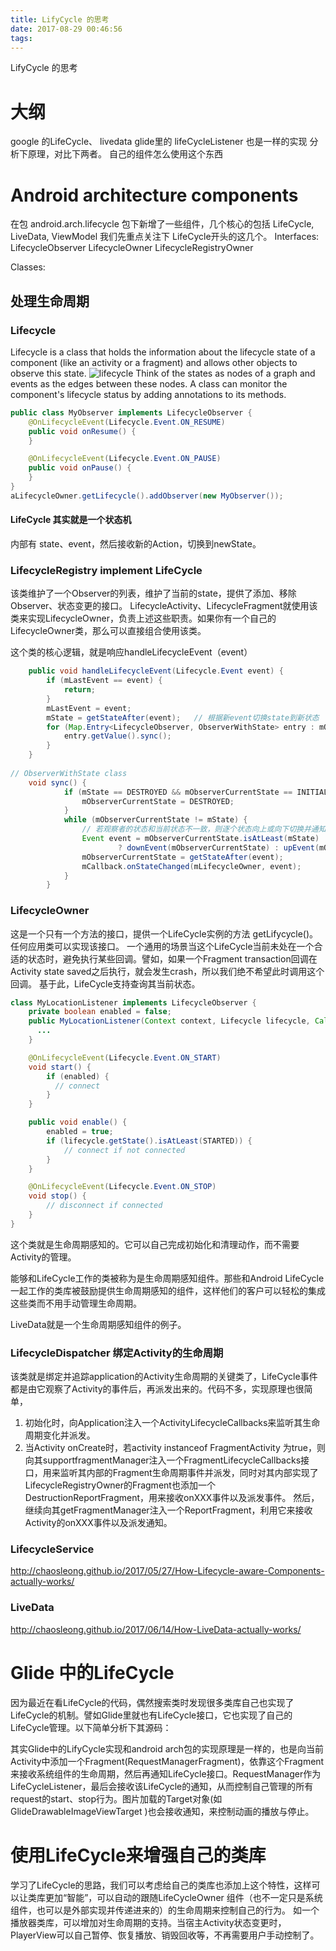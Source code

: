 ```yaml
---
title: LifyCycle 的思考
date: 2017-08-29 00:46:56
tags:
---
```


LifyCycle 的思考

# 大纲
google 的LifeCycle、 livedata
glide里的 lifeCycleListener 也是一样的实现 
分析下原理，对比下两者。
自己的组件怎么使用这个东西
<!--more-->

# Android architecture components

在包 android.arch.lifecycle 包下新增了一些组件，几个核心的包括 LifeCycle, LiveData, ViewModel
我们先重点关注下 LifeCycle开头的这几个。
Interfaces:
LifecycleObserver
LifecycleOwner
LifecycleRegistryOwner

Classes:


## 处理生命周期
### Lifecycle
Lifecycle is a class that holds the information about the lifecycle state of a component (like an activity or a fragment) and allows other objects to observe this state.
![lifecycle](https://developer.android.com/images/topic/libraries/architecture/lifecycle-states.png)
Think of the states as nodes of a graph and events as the edges between these nodes.
A class can monitor the component's lifecycle status by adding annotations to its methods.
```java
public class MyObserver implements LifecycleObserver {
    @OnLifecycleEvent(Lifecycle.Event.ON_RESUME)
    public void onResume() {
    }

    @OnLifecycleEvent(Lifecycle.Event.ON_PAUSE)
    public void onPause() {
    }
}
aLifecycleOwner.getLifecycle().addObserver(new MyObserver());
```
####  LifeCycle 其实就是一个状态机
内部有 state、event，然后接收新的Action，切换到newState。

### LifecycleRegistry implement LifeCycle
该类维护了一个Observer的列表，维护了当前的state，提供了添加、移除Observer、状态变更的接口。 LifecycleActivity、LifecycleFragment就使用该类来实现LifecycleOwner，负责上述这些职责。如果你有一个自己的LifecycleOwner类，那么可以直接组合使用该类。

这个类的核心逻辑，就是响应handleLifecycleEvent（event）
```java
    public void handleLifecycleEvent(Lifecycle.Event event) {
        if (mLastEvent == event) {
            return;
        }
        mLastEvent = event;
        mState = getStateAfter(event);   // 根据新event切换state到新状态
        for (Map.Entry<LifecycleObserver, ObserverWithState> entry : mObserverSet) {  // 通知观察者同步state
            entry.getValue().sync();
        }
    }
  
// ObserverWithState class
    void sync() {
            if (mState == DESTROYED && mObserverCurrentState == INITIALIZED) {
                mObserverCurrentState = DESTROYED;
            }
            while (mObserverCurrentState != mState) {
                // 若观察者的状态和当前状态不一致，则逐个状态向上或向下切换并通知callback， 直至相同为止。
                Event event = mObserverCurrentState.isAtLeast(mState)
                        ? downEvent(mObserverCurrentState) : upEvent(mObserverCurrentState);
                mObserverCurrentState = getStateAfter(event);
                mCallback.onStateChanged(mLifecycleOwner, event);
            }
        }
```

### LifecycleOwner
这是一个只有一个方法的接口，提供一个LifeCycle实例的方法 getLifycycle()。任何应用类可以实现该接口。
一个通用的场景当这个LifeCycle当前未处在一个合适的状态时，避免执行某些回调。譬如，如果一个Fragment transaction回调在Activity state saved之后执行，就会发生crash，所以我们绝不希望此时调用这个回调。
基于此，LifeCycle支持查询其当前状态。
```java
class MyLocationListener implements LifecycleObserver {
    private boolean enabled = false;
    public MyLocationListener(Context context, Lifecycle lifecycle, Callback callback) {
      ...
    }

    @OnLifecycleEvent(Lifecycle.Event.ON_START)
    void start() {
        if (enabled) {
          // connect
        }
    }

    public void enable() {
        enabled = true;
        if (lifecycle.getState().isAtLeast(STARTED)) {
            // connect if not connected
        }
    }

    @OnLifecycleEvent(Lifecycle.Event.ON_STOP)
    void stop() {
        // disconnect if connected
    }
}
```
这个类就是生命周期感知的。它可以自己完成初始化和清理动作，而不需要Activity的管理。

能够和LifeCycle工作的类被称为是生命周期感知组件。那些和Android LifeCycle一起工作的类库被鼓励提供生命周期感知的组件，这样他们的客户可以轻松的集成这些类而不用手动管理生命周期。

LiveData就是一个生命周期感知组件的例子。

### LifecycleDispatcher 绑定Activity的生命周期
该类就是绑定并追踪application的Activity生命周期的关键类了，LifeCycle事件都是由它观察了Activity的事件后，再派发出来的。代码不多，实现原理也很简单，
1. 初始化时，向Application注入一个ActivityLifecycleCallbacks来监听其生命周期变化并派发。
2. 当Activity onCreate时，若activity instanceof FragmentActivity 为true，则向其supportfragmentManager注入一个FragmentLifecycleCallbacks接口，用来监听其内部的Fragment生命周期事件并派发，同时对其内部实现了LifecycleRegistryOwner的Fragment也添加一个DestructionReportFragment，用来接收onXXX事件以及派发事件。
然后，继续向其getFragmentManager注入一个ReportFragment，利用它来接收Activity的onXXX事件以及派发通知。

### LifecycleService

http://chaosleong.github.io/2017/05/27/How-Lifecycle-aware-Components-actually-works/

### LiveData
http://chaosleong.github.io/2017/06/14/How-LiveData-actually-works/

# Glide 中的LifeCycle
因为最近在看LifeCycle的代码，偶然搜索类时发现很多类库自己也实现了LifeCycle的机制。譬如Glide里就也有LifeCycle接口，它也实现了自己的LifeCycle管理。以下简单分析下其源码：

其实Glide中的LifyCycle实现和android arch包的实现原理是一样的，也是向当前Activity中添加一个Fragment(RequestManagerFragment)，依靠这个Fragment来接收系统组件的生命周期，然后再通知LifeCycle接口。RequestManager作为LifeCycleListener，最后会接收该LifeCycle的通知，从而控制自己管理的所有request的start、stop行为。图片加载的Target对象(如GlideDrawableImageViewTarget )也会接收通知，来控制动画的播放与停止。

# 使用LifeCycle来增强自己的类库
学习了LifeCycle的思路，我们可以考虑给自己的类库也添加上这个特性，这样可以让类库更加“智能”，可以自动的跟随LifeCycleOwner 组件（也不一定只是系统组件，也可以是外部实现并传递进来的）的生命周期来控制自己的行为。
如一个播放器类库，可以增加对生命周期的支持。当宿主Activity状态变更时，PlayerView可以自己暂停、恢复播放、销毁回收等，不再需要用户手动控制了。
